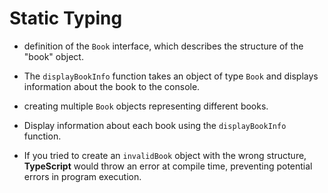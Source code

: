 # Static Typing

- definition of the `Book` interface, which describes the structure of the "book" object.

- The `displayBookInfo` function takes an object of type `Book` and displays information about the book to the console.

- creating multiple `Book` objects representing different books.

- Display information about each book using the `displayBookInfo` function.

- If you tried to create an `invalidBook` object with the wrong structure, __TypeScript__ would throw an error at compile time, preventing potential errors in program execution.
